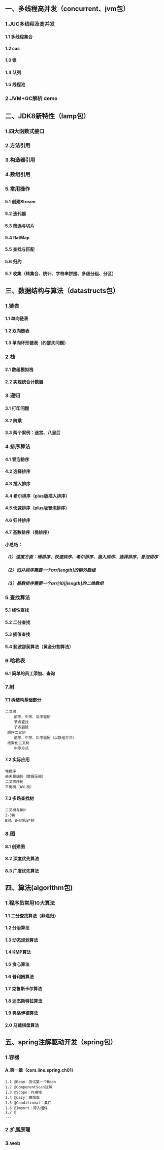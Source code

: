 
## 一、多线程高并发（concurrent、jvm包）
### 1.JUC多线程及高并发
#### 1.1 多线程集合
#### 1.2 cas
#### 1.3 锁
#### 1.4 队列
#### 1.5 线程池
### 2.JVM+GC解析 demo

## 二、JDK8新特性（lamp包）
### 1.四大函数式接口
### 2.方法引用
### 3.构造器引用
### 4.数组引用
### 5.常用操作
#### 5.1 创建Stream
#### 5.2 迭代器
#### 5.3 筛选与切片
#### 5.4 flatMap
#### 5.5 查找与匹配
#### 5.6 归约
#### 5.7 收集（转集合、统计、字符串拼接、多级分组、分区）

## 三、数据结构与算法（datastructs包）
### 1.链表
#### 1.1 单向链表
#### 1.2 双向链表
#### 1.3 单向环形链表（约瑟夫问题）

### 2.栈
#### 2.1 数组模拟栈
#### 2.2 实现统合计数器

### 3.递归
#### 3.1 打印问题
#### 3.2 阶乘
#### 3.3 两个案例：迷宫、八皇后

### 4.排序算法
#### 4.1 冒泡排序
#### 4.2 选择排序
#### 4.3 插入排序
#### 4.4 希尔排序（plus版插入排序）
#### 4.5 快速排序（plus版冒泡排序）
#### 4.6 归并排序
#### 4.7 基数排序（桶排序）
#### 小总结：
##### （1）速度方面：桶排序、快速排序、希尔排序、插入排序、选择排序、冒泡排序
##### （2）归并排序需要一个arr[length]的额外数组
##### （3）基数排序需要一个arr[10][length]的二维数组

### 5.查找算法
#### 5.1 线性查找
#### 5.2 二分查找
#### 5.3 插值查找
#### 5.4 斐波那契算法（黄金分割算法）

### 6.哈希表
#### 6.1 简单的员工添加、查询

### 7.树
#### 7.1 树结构基础部分
    二叉树
        前序、中序、后序遍历
        节点查找
        节点删除
     顺序二叉树
        前序、中序、后序遍历（以数组方式）
     线索化二叉树
        中序方式
#### 7.2 实际应用
    堆排序
    赫夫曼编码（数据压缩）
    二叉排序树
    平衡树（AVL树）
#### 7.3 多路查找树
    二叉树与B树
    2-3树
    B树、B+树和B*树

### 8.图
#### 8.1 创建图
#### 8.2 深度优先算法
#### 8.3 广度优先算法

## 四、算法(algorithm包)
### 1.程序员常用10大算法
#### 1.1 二分查找算法（非递归）
#### 1.2 分治算法
#### 1.3 动态规划算法
#### 1.4 KMP算法
#### 1.5 贪心算法
#### 1.6 普利姆算法
#### 1.7 克鲁斯卡尔算法
#### 1.8 迪杰斯特拉算法
#### 1.9 弗洛伊德算法
#### 2.0 马踏棋盘算法

##  五、spring注解驱动开发（spring包）
### 1.容器
#### A.第一章（com.line.spring.ch01）
    1.1 @Bean：测试第一个Bean
    1.2 @ComponentScan注解
    1.3 @Scope：作用域
    1.4 @Lazy：懒加载
    1.5 @Conditional：条件
    1.6 @Import：导入组件
    1.7 @
    ...

### 2.扩展原理
### 3.web